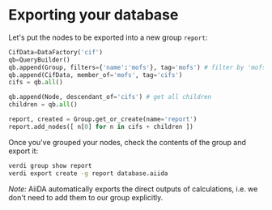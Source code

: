 Exporting your database
=======================

Let's put the nodes to be exported into a new group `report`:


```python
CifData=DataFactory('cif')
qb=QueryBuilder()
qb.append(Group, filters={'name':'mofs'}, tag='mofs') # filter by 'mofs' group 
qb.append(CifData, member_of='mofs', tag='cifs')
cifs = qb.all()

qb.append(Node, descendant_of='cifs') # get all children 
children = qb.all()

report, created = Group.get_or_create(name='report') 
report.add_nodes([ n[0] for n in cifs + children ])
```
Once you've grouped your nodes, check the contents of the group and
export it:

```bash
verdi group show report
verdi export create -g report database.aiida
```

*Note:* AiiDA automatically exports the direct outputs of calculations,
i.e. we don't need to add them to our group explicitly.
